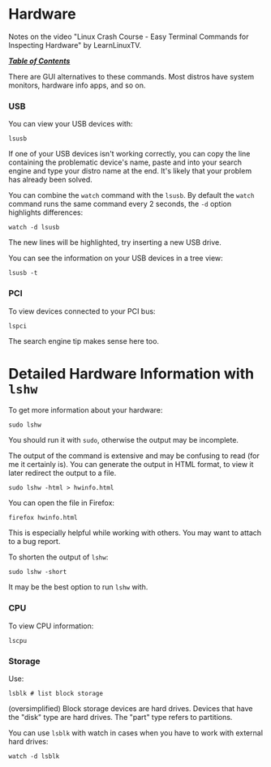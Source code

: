 # Hardware

Notes on the video "Linux Crash Course - Easy Terminal Commands for Inspecting Hardware" by LearnLinuxTV.

[***Table of Contents***](/README.md)  

There are GUI alternatives to these commands. Most distros have system
monitors, hardware info apps, and so on.

### USB

You can view your USB devices with:

    lsusb

If one of your USB devices isn't working correctly, you can copy the line
containing the problematic device's name, paste and into your search engine and
type your distro name at the end. It's likely that your problem has already
been solved.

You can combine the `watch` command with the `lsusb`. By default the `watch`
command runs the same command every 2 seconds, the `-d` option highlights
differences:

    watch -d lsusb

The new lines will be highlighted, try inserting a new USB drive. 

You can see the information on your USB devices in a tree view:

    lsusb -t

### PCI

To view devices connected to your PCI bus:

    lspci

The search engine tip makes sense here too.

# Detailed Hardware Information with `lshw`

To get more information about your hardware:

    sudo lshw

You should run it with `sudo`, otherwise the output may be incomplete. 

The output of the command is extensive and may be confusing to read (for me it
certainly is). You can generate the output in HTML format, to view it later
redirect the output to a file.

    sudo lshw -html > hwinfo.html    

You can open the file in Firefox:

    firefox hwinfo.html

This is especially helpful while working with others. You may want to attach to
a bug report.

To shorten the output of `lshw`:

    sudo lshw -short

It may be the best option to run `lshw` with.

### CPU

To view CPU information:

    lscpu

### Storage

Use:

    lsblk # list block storage

(oversimplified) Block storage devices are hard drives. Devices that have the
"disk" type are hard drives. The "part" type refers to partitions. 

You can use `lsblk` with watch in cases when you have to work with external
hard drives:

    watch -d lsblk
